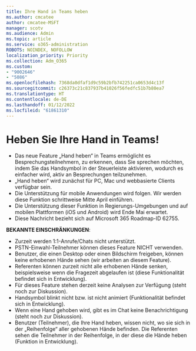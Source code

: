 ```yaml
---
title: Ihre Hand in Teams heben
ms.author: cmcatee
author: cmcatee-MSFT
manager: scotv
ms.audience: Admin
ms.topic: article
ms.service: o365-administration
ROBOTS: NOINDEX, NOFOLLOW
localization_priority: Priority
ms.collection: Adm_O365
ms.custom:
- "9002646"
- "5086"
ms.openlocfilehash: 7368da0dfaf1d9c59b2bfb742251ca0653d4c13f
ms.sourcegitcommit: c26373c21c837937b41026f56fedfc51b7b80ea7
ms.translationtype: HT
ms.contentlocale: de-DE
ms.lasthandoff: 01/12/2022
ms.locfileid: "61861310"
---
```

# <a name="raise-your-hand-in-teams"></a>Heben Sie Ihre Hand in Teams!

- Das neue Feature „Hand heben“ in Teams ermöglicht es Besprechungsteilnehmern, zu erkennen, dass Sie sprechen möchten, indem Sie das Handsymbol in der Steuerleiste aktivieren, wodurch es einfacher wird, aktiv an Besprechungen teilzunehmen.
- „Hand heben“ wird zunächst für PC, Mac und webbasierte Clients verfügbar sein.
- Die Unterstützung für mobile Anwendungen wird folgen. Wir werden diese Funktion schrittweise Mitte April einführen.
- Die Unterstützung dieser Funktion in Regierungs-Umgebungen und auf mobilen Plattformen (iOS und Android) wird Ende Mai erwartet.
- Diese Nachricht bezieht sich auf Microsoft 365 Roadmap-ID 62755.

**BEKANNTE EINSCHRÄNKUNGEN**:

- Zurzeit werden 1:1-Anrufe/Chats nicht unterstützt.
- PSTN-Einwahl-Teilnehmer können dieses Feature NICHT verwenden.
- Benutzer, die einen Desktop oder einen Bildschirm freigeben, können keine erhobenen Hände sehen (wir arbeiten an diesem Feature).
- Referenten können zurzeit nicht alle erhobenen Hände senken, beispielsweise wenn die Fragezeit abgelaufen ist (diese Funktionalität befindet sich in Entwicklung).
- Für dieses Feature stehen derzeit keine Analysen zur Verfügung (steht noch zur Diskussion).
- Handsymbol blinkt nicht bzw. ist nicht animiert (Funktionalität befindet sich in Entwicklung).
- Wenn eine Hand gehoben wird, gibt es im Chat keine Benachrichtigung (steht noch zur Diskussion).
- Benutzer (Teilnehmer), die Ihre Hand heben, wissen nicht, wo sie sich in der „Reihenfolge“ aller gehobenen Hände befinden. Die Referenten sehen die Teilnehmer in der Reihenfolge, in der diese die Hände heben (Funktion in Entwicklung).
